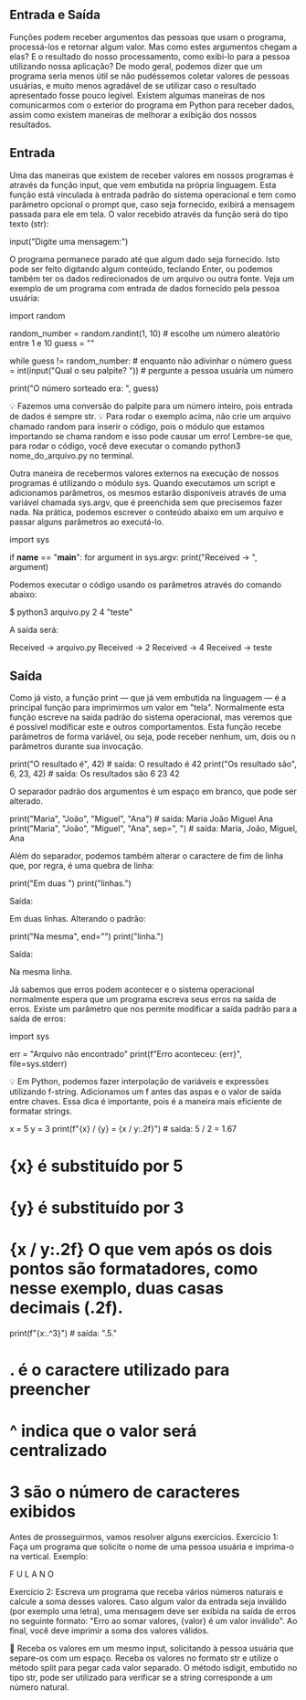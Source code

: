 ## Entrada e Saída

Funções podem receber argumentos das pessoas que usam o programa, processá-los e retornar algum valor. Mas como estes argumentos chegam a elas? E o resultado do nosso processamento, como exibi-lo para a pessoa utilizando nossa aplicação?
De modo geral, podemos dizer que um programa seria menos útil se não pudéssemos coletar valores de pessoas usuárias, e muito menos agradável de se utilizar caso o resultado apresentado fosse pouco legível.
Existem algumas maneiras de nos comunicarmos com o exterior do programa em Python para receber dados, assim como existem maneiras de melhorar a exibição dos nossos resultados.

## Entrada

Uma das maneiras que existem de receber valores em nossos programas é através da função input, que vem embutida na própria linguagem. Esta função está vinculada à entrada padrão do sistema operacional e tem como parâmetro opcional o prompt que, caso seja fornecido, exibirá a mensagem passada para ele em tela. O valor recebido através da função será do tipo texto (str):

input("Digite uma mensagem:")

O programa permanece parado até que algum dado seja fornecido. Isto pode ser feito digitando algum conteúdo, teclando Enter, ou podemos também ter os dados redirecionados de um arquivo ou outra fonte. Veja um exemplo de um programa com entrada de dados fornecido pela pessoa usuária:

import random

random_number = random.randint(1, 10)  # escolhe um número aleatório entre 1 e 10
guess = ""

while guess != random_number:  # enquanto não adivinhar o número
    guess = int(input("Qual o seu palpite? "))  # pergunte a pessoa usuária um número

print("O número sorteado era: ", guess)

💡 Fazemos uma conversão do palpite para um número inteiro, pois entrada de dados é sempre str.
💡 Para rodar o exemplo acima, não crie um arquivo chamado random para inserir o código, pois o módulo que estamos importando se chama random e isso pode causar um erro! Lembre-se que, para rodar o código, você deve executar o comando python3 nome_do_arquivo.py no terminal.

Outra maneira de recebermos valores externos na execução de nossos programas é utilizando o módulo sys. Quando executamos um script e adicionamos parâmetros, os mesmos estarão disponíveis através de uma variável chamada sys.argv, que é preenchida sem que precisemos fazer nada. Na prática, podemos escrever o conteúdo abaixo em um arquivo e passar alguns parâmetros ao executá-lo.

import sys


if __name__ == "__main__":
    for argument in sys.argv:
        print("Received -> ", argument)

Podemos executar o código usando os parâmetros através do comando abaixo:

$ python3 arquivo.py 2 4 "teste"

A saída será:

Received ->  arquivo.py
Received ->  2
Received ->  4
Received ->  teste

## Saída

Como já visto, a função print — que já vem embutida na linguagem — é a principal função para imprimirmos um valor em "tela". Normalmente esta função escreve na saída padrão do sistema operacional, mas veremos que é possível modificar este e outros comportamentos.
Esta função recebe parâmetros de forma variável, ou seja, pode receber nenhum, um, dois ou n parâmetros durante sua invocação.

print("O resultado é", 42)  # saída: O resultado é 42
print("Os resultado são", 6, 23, 42)  # saída: Os resultados são 6 23 42

O separador padrão dos argumentos é um espaço em branco, que pode ser alterado.

print("Maria", "João", "Miguel", "Ana")  # saída: Maria João Miguel Ana
print("Maria", "João", "Miguel", "Ana", sep=", ")  # saída: Maria, João, Miguel, Ana

Além do separador, podemos também alterar o caractere de fim de linha que, por regra, é uma quebra de linha:

print("Em duas ")
print("linhas.")

Saída:

Em duas
linhas.
Alterando o padrão:

print("Na mesma", end="")
print("linha.")

Saída:

Na mesma linha.

Já sabemos que erros podem acontecer e o sistema operacional normalmente espera que um programa escreva seus erros na saída de erros.
Existe um parâmetro que nos permite modificar a saída padrão para a saída de erros:

import sys


err = "Arquivo não encontrado"
print(f"Erro aconteceu: {err}", file=sys.stderr)

💡 Em Python, podemos fazer interpolação de variáveis e expressões utilizando f-string. Adicionamos um f antes das aspas e o valor de saída entre chaves. Essa dica é importante, pois é a maneira mais eficiente de formatar strings.

x = 5
y = 3
print(f"{x} / {y} = {x / y:.2f}")  # saída: 5 / 2 = 1.67
# {x} é substituído por 5
# {y} é substituído por 3
# {x / y:.2f} O que vem após os dois pontos são formatadores, como nesse exemplo, duas casas decimais (.2f).
print(f"{x:.^3}")  # saída: ".5."
# . é o caractere utilizado para preencher
# ^ indica que o valor será centralizado
# 3 são o número de caracteres exibidos

Antes de prosseguirmos, vamos resolver alguns exercícios.
Exercício 1: Faça um programa que solicite o nome de uma pessoa usuária e imprima-o na vertical. Exemplo:

F
U
L
A
N
O

Exercício 2: Escreva um programa que receba vários números naturais e calcule a soma desses valores. Caso algum valor da entrada seja inválido (por exemplo uma letra), uma mensagem deve ser exibida na saída de erros no seguinte formato: "Erro ao somar valores, {valor} é um valor inválido". Ao final, você deve imprimir a soma dos valores válidos.

🦜 Receba os valores em um mesmo input, solicitando à pessoa usuária que separe-os com um espaço. Receba os valores no formato str e utilize o método split para pegar cada valor separado. O método isdigit, embutido no tipo str, pode ser utilizado para verificar se a string corresponde a um número natural.
